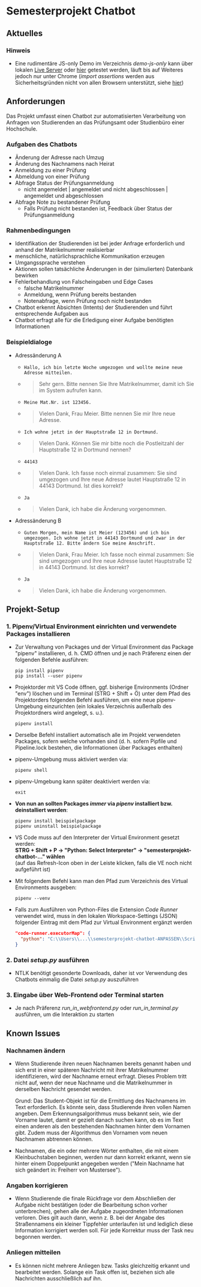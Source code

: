 # Semesterprojekt Chatbot

## Aktuelles

### Hinweis

- Eine rudimentäre JS-only Demo im Verzeichnis <i>demo-js-only</i> kann über lokalen <a href="https://marketplace.visualstudio.com/items?itemName=ritwickdey.LiveServer">Live Server</a> oder <a href="https://emsehub.github.io/semesterprojekt-chatbot/demo-js-only/">hier</a> getestet werden, läuft bis auf Weiteres jedoch nur unter Chrome (<i>import assertions</i> werden aus Sicherheitsgründen nicht von allen Browsern unterstützt, siehe <a href="https://developer.mozilla.org/en-US/docs/Web/JavaScript/Reference/Statements/import#browser_compatibility">hier</a>)


## Anforderungen

Das Projekt umfasst einen Chatbot zur automatisierten Verarbeitung von Anfragen von Studierenden an das Prüfungsamt oder Studienbüro einer Hochschule.

### Aufgaben des Chatbots

- Änderung der Adresse nach Umzug
- Änderung des Nachnamens nach Heirat
- Anmeldung zu einer Prüfung
- Abmeldung von einer Prüfung
- Abfrage Status der Prüfungsanmeldung
  - nicht angemeldet | angemeldet und nicht abgeschlossen | angemeldet und abgeschlossen
- Abfrage Note zu bestandener Prüfung
  - Falls Prüfung nicht bestanden ist, Feedback über Status der Prüfungsanmeldung

### Rahmenbedingungen

- Identifikation der Studierenden ist bei jeder Anfrage erforderlich und anhand der Matrikelnummer realisierbar
- menschliche, natürlichsprachliche Kommunikation erzeugen 
- Umgangssprache verstehen
- Aktionen sollen tatsächliche Änderungen in der (simulierten) Datenbank bewirken
- Fehlerbehandlung von Falscheingaben und Edge Cases
  - falsche Matrikelnummer
  - Anmeldung, wenn Prüfung bereits bestanden
  - Notenabfrage, wenn Prüfung noch nicht bestanden
- Chatbot erkennt Absichten (Intents) der Studierenden und führt entsprechende Aufgaben aus
- Chatbot erfragt alle für die Erledigung einer Aufgabe benötigten Informationen

### Beispieldialoge

- Adressänderung A

  - ```Hallo, ich bin letzte Woche umgezogen und wollte meine neue Adresse mitteilen.```
  - >Sehr gern. Bitte nennen Sie Ihre Matrikelnummer, damit ich Sie im System aufrufen kann.
  - ```Meine Mat.Nr. ist 123456.```
  - >Vielen Dank, Frau Meier. Bitte nennen Sie mir Ihre neue Adresse.
  - ```Ich wohne jetzt in der Hauptstraße 12 in Dortmund.```
  - >Vielen Dank. Können Sie mir bitte noch die Postleitzahl der Hauptstraße 12 in Dortmund nennen?
  - ```44143```
  - >Vielen Dank. Ich fasse noch einmal zusammen: Sie sind umgezogen und Ihre neue Adresse lautet Hauptstraße 12 in 44143 Dortmund. Ist dies korrekt?
  - ```Ja```
  - >Vielen Dank, ich habe die Änderung vorgenommen.

- Adressänderung B

  - ```Guten Morgen, mein Name ist Meier (123456) und ich bin umgezogen. Ich wohne jetzt in 44143 Dortmund und zwar in der Hauptstraße 12. Bitte ändern Sie meine Anschrift.```
  - >Vielen Dank, Frau Meier. Ich fasse noch einmal zusammen: Sie sind umgezogen und Ihre neue Adresse lautet Hauptstraße 12 in 44143 Dortmund. Ist dies korrekt?
  - ```Ja```
  - >Vielen Dank, ich habe die Änderung vorgenommen.


## Projekt-Setup 

### 1. Pipenv/Virtual Environment einrichten und verwendete Packages installieren

- Zur Verwaltung von Packages und der Virtual Environment das Package "pipenv" installieren, d. h. CMD öffnen und je nach Präferenz einen der folgenden Befehle ausführen:
   ```
   pip install pipenv
   pip install --user pipenv
   ```
 - Projektorder mit VS Code öffnen, ggf. bisherige Environments (Ordner "env") löschen und im Terminal (STRG + Shift + Ö) unter dem Pfad des Projektorders folgenden Befehl ausführen, um eine neue pipenv-Umgebung einzurichten (ein lokales Verzeichnis außerhalb des Projektordners wird angelegt, s. u.).
   ```
   pipenv install
   ```
 - Derselbe Befehl installiert automatisch alle im Projekt verwendeten Packages, sofern welche vorhanden sind (d. h. sofern Pipfile und Pipeline.lock bestehen, die Informationen über Packages enthalten)

 - pipenv-Umgebung muss aktiviert werden via:
   ```
   pipenv shell
   ```
 - pipenv-Umgebung kann später deaktiviert werden via:
   ```
   exit
   ```
 - **Von nun an sollten Packages *immer* via *pipenv* installiert bzw. deinstalliert werden**:
   ```
   pipenv install beispielpackage
   pipenv uninstall beispielpackage
   ```
 - VS Code muss auf den Interpreter der Virtual Environment gesetzt werden:<br>**STRG + Shift + P -> "Python: Select Interpreter" -> "semesterprojekt-chatbot-..." wählen**<br>(auf das Refresh-Icon oben in der Leiste klicken, falls die VE noch nicht aufgeführt ist)

 - Mit folgendem Befehl kann man den Pfad zum Verzeichnis des Virtual Environments ausgeben:
   ```
   pipenv --venv
   ```
- Falls zum Ausführen von Python-Files die Extension *Code Runner* verwendet wird, muss in den lokalen Workspace-Settings (JSON) folgender Eintrag mit dem Pfad zur Virtual Environment ergänzt werden
   ```json
   "code-runner.executorMap": {
     "python": "C:\\Users\\...\\semesterprojekt-chatbot-ANPASSEN\\Scripts\\python -u"
   }
   ```

### 2. Datei *setup.py* ausführen
- NTLK benötigt gesonderte Downloads, daher ist vor Verwendung des Chatbots einmalig die Datei *setup.py* auszuführen

### 3. Eingabe über Web-Frontend oder Terminal starten
- Je nach Präferenz *run_in_webfrontend.py* oder *run_in_terminal.py* ausführen, um die Interaktion zu starten



## Known Issues

### Nachnamen ändern
- Wenn Studierende ihren neuen Nachnamen bereits genannt haben und sich erst in einer späteren Nachricht mit ihrer Matrikelnummer identifizieren, wird der Nachname erneut erfragt. Dieses Problem tritt nicht auf, wenn der neue Nachname und die Matrikelnummer in derselben Nachricht gesendet werden.

  Grund: Das Student-Objekt ist für die Ermittlung des Nachnamens im Text erforderlich. Es könnte sein, dass Studierende ihren vollen Namen angeben. Dem Erkennungsalgorithmus muss bekannt sein, wie der Vorname lautet, damit er gezielt danach suchen kann, ob es im Text einen anderen als den bestehenden Nachnamen hinter dem Vornamen gibt. Zudem muss der Algorithmus den Vornamen vom neuen Nachnamen abtrennen können.


- Nachnamen, die ein oder mehrere Wörter enthalten, die mit einem Kleinbuchstaben beginnen, werden nur dann korrekt erkannt, wenn sie hinter einem Doppelpunkt angegeben werden ("Mein Nachname hat sich geändert in: Freiherr von Mustersee"). 

### Angaben korrigieren 
- Wenn Studierende die finale Rückfrage vor dem Abschließen der Aufgabe nicht bestätigen (oder die Bearbeitung schon vorher unterbrechen), gehen alle der Aufgabe zugeordneten Informationen verloren. Dies gilt auch dann, wenn z. B. bei der Angabe des Straßennamens ein kleiner Tippfehler unterlaufen ist und lediglich diese Information korrigiert werden soll. Für jede Korrektur muss der Task neu begonnen werden.

### Anliegen mitteilen
- Es können nicht mehrere Anliegen bzw. Tasks gleichzeitig erkannt und bearbeitet werden. Solange ein Task offen ist, beziehen sich alle Nachrichten ausschließlich auf ihn.


